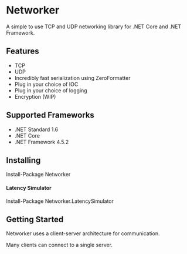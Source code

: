 # Networker
A simple to use TCP and UDP networking library for .NET Core and .NET Framework.

## Features
* TCP
* UDP
* Incredibly fast serialization using ZeroFormatter
* Plug in your choice of IOC
* Plug in your choice of logging
* Encryption (WIP)

## Supported Frameworks
* .NET Standard 1.6
* .NET Core
* .NET Framework 4.5.2

## Installing
Install-Package Networker

#### Latency Simulator
Install-Package Networker.LatencySimulator

## Getting Started

Networker uses a client-server architecture for communication.

Many clients can connect to a single server.
